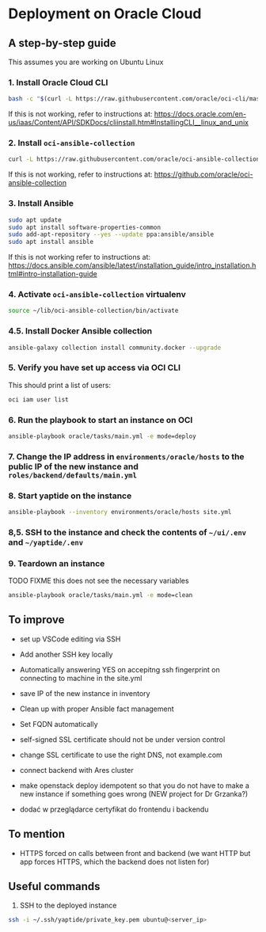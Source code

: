 # Deployment on Oracle Cloud

## A step-by-step guide

This assumes you are working on Ubuntu Linux

### 1. Install Oracle Cloud CLI

```bash
bash -c "$(curl -L https://raw.githubusercontent.com/oracle/oci-cli/master/scripts/install/install.sh)"
```

If this is not working, refer to instructions at: https://docs.oracle.com/en-us/iaas/Content/API/SDKDocs/cliinstall.htm#InstallingCLI__linux_and_unix

### 2. Install `oci-ansible-collection`

```bash
curl -L https://raw.githubusercontent.com/oracle/oci-ansible-collection/master/scripts/install.sh | bash -s -- --verbose
```

If this is not working, refer to instructions at: https://github.com/oracle/oci-ansible-collection

### 3. Install Ansible

```bash
sudo apt update
sudo apt install software-properties-common
sudo add-apt-repository --yes --update ppa:ansible/ansible
sudo apt install ansible
```

If this is not working refer to instructions at: https://docs.ansible.com/ansible/latest/installation_guide/intro_installation.html#intro-installation-guide

### 4. Activate `oci-ansible-collection` virtualenv

```bash
source ~/lib/oci-ansible-collection/bin/activate
```

### 4.5. Install Docker Ansible collection

```bash
ansible-galaxy collection install community.docker --upgrade
```

### 5. Verify you have set up access via OCI CLI

This should print a list of users:
```bash
oci iam user list
```

### 6. Run the playbook to start an instance on OCI

```bash
ansible-playbook oracle/tasks/main.yml -e mode=deploy
```

### 7. Change the IP address in `environments/oracle/hosts` to the public IP of the new instance and `roles/backend/defaults/main.yml`


### 8. Start yaptide on the instance

```bash
ansible-playbook --inventory environments/oracle/hosts site.yml
```

### 8,5. SSH to the instance and check the contents of `~/ui/.env` and `~/yaptide/.env`

### 9. Teardown an instance

TODO FIXME this does not see the necessary variables

```bash
ansible-playbook oracle/tasks/main.yml -e mode=clean
```



## To improve
 - set up VSCode editing via SSH
 - Add another SSH key locally
 - Automatically answering YES on accepitng ssh fingerprint on connecting to machine in the site.yml
 - save IP of the new instance in inventory
 - Clean up with proper Ansible fact management
 - Set FQDN automatically
 - self-signed SSL certificate should not be under version control
 - change SSL certificate to use the right DNS, not example.com
 - connect backend with Ares cluster
 - make openstack deploy idempotent so that you do not have to make a new instance if something goes wrong (NEW project for Dr Grzanka?)

 - dodać w przeglądarce certyfikat do frontendu i backendu

## To mention
 - HTTPS forced on calls between front and backend (we want HTTP but app forces HTTPS, which the backend does not listen for)


 ## Useful commands

1. SSH to the deployed instance

```bash
ssh -i ~/.ssh/yaptide/private_key.pem ubuntu@<server_ip>
```

